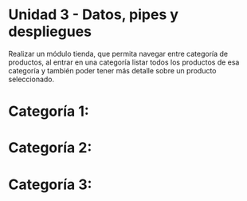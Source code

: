 
# Unidad 3 - Datos, pipes y despliegues

Realizar un módulo tienda, que permita navegar entre categoría de productos, al entrar en una categoría listar todos los productos de esa categoría y también poder tener más detalle sobre un producto seleccionado.

# Categoría 1:

# Categoría 2:

# Categoría 3:
